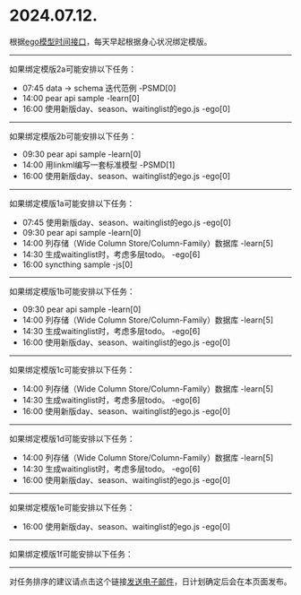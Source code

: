 # 2024.07.12.

根据[ego模型时间接口](https://gitee.com/hyg/blog/blob/master/timeflow.md)，每天早起根据身心状况绑定模版。

---
如果绑定模版2a可能安排以下任务：

- 07:45	data -> schema 迭代范例 -PSMD[0]
- 14:00	pear api sample -learn[0]
- 16:00	使用新版day、season、waitinglist的ego.js -ego[0]

---
如果绑定模版2b可能安排以下任务：

- 09:30	pear api sample -learn[0]
- 14:00	用linkml编写一套标准模型 -PSMD[1]
- 16:00	使用新版day、season、waitinglist的ego.js -ego[0]

---
如果绑定模版1a可能安排以下任务：

- 07:45	使用新版day、season、waitinglist的ego.js -ego[0]
- 09:30	pear api sample -learn[0]
- 14:00	列存储（Wide Column Store/Column-Family）数据库 -learn[5]
- 14:30	生成waitinglist时，考虑多层todo。 -ego[6]
- 16:00	syncthing sample -js[0]

---
如果绑定模版1b可能安排以下任务：

- 09:30	pear api sample -learn[0]
- 14:00	列存储（Wide Column Store/Column-Family）数据库 -learn[5]
- 14:30	生成waitinglist时，考虑多层todo。 -ego[6]
- 16:00	使用新版day、season、waitinglist的ego.js -ego[0]

---
如果绑定模版1c可能安排以下任务：

- 14:00	列存储（Wide Column Store/Column-Family）数据库 -learn[5]
- 14:30	生成waitinglist时，考虑多层todo。 -ego[6]
- 16:00	使用新版day、season、waitinglist的ego.js -ego[0]

---
如果绑定模版1d可能安排以下任务：

- 14:00	列存储（Wide Column Store/Column-Family）数据库 -learn[5]
- 14:30	生成waitinglist时，考虑多层todo。 -ego[6]
- 16:00	使用新版day、season、waitinglist的ego.js -ego[0]

---
如果绑定模版1e可能安排以下任务：

- 16:00	使用新版day、season、waitinglist的ego.js -ego[0]

---
如果绑定模版1f可能安排以下任务：


---
对任务排序的建议请点击这个链接<a href="mailto:huangyg@mars22.com?subject=关于2024.07.12.任务排序的建议&body=date: 20240712%0D%0Afile: ../../blog/release/time/d.20240712.md%0D%0A---请勿修改邮件主题及以上内容---%0D%0A">发送电子邮件</a>，日计划确定后会在本页面发布。